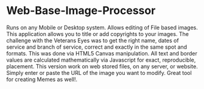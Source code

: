 # Web-Base-Image-Processor
Runs on any Mobile or Desktop system.  Allows editing of File based images. This application allows you to title or add copyrights to your images. The challenge with the Veterans Eyes was to get the right name, dates of service and branch of service, correct and exactly in the same spot and formats.  This was done via HTML5 Canvas manipulation. All text and border values are calculated mathematically via Javascript for exact, reproducible, placement.  This version work on web stored files, on any server, or website. Simply enter or paste the URL of the image you want to modify. Great tool for creating Memes as well!.
